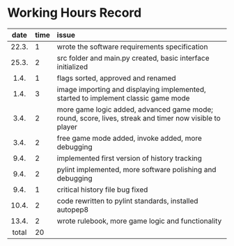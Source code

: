 # Working Hours Record

| date  | time | issue |
| :----:|:-----| :-----|
| 22.3. | 1    | wrote the software requirements specification |
| 25.3. | 2    | src folder and main.py created, basic interface initialized |
| 1.4. | 1    | flags sorted, approved and renamed |
| 1.4. | 3    | image importing and displaying implemented, started to implement classic game mode |
| 3.4. | 2    | more game logic added, advanced game mode; round, score, lives, streak and timer now visible to player |
| 3.4. | 2    | free game mode added, invoke added, more debugging |
| 9.4. | 2    | implemented first version of history tracking |
| 9.4. | 2    | pylint implemented, more software polishing and debugging |
| 9.4. | 1    | critical history file bug fixed |
| 10.4. | 2    | code rewritten to pylint standards, installed autopep8 |
| 13.4. | 2    | wrote rulebook, more game logic and functionality |
| total | 20   | |
